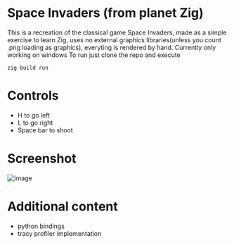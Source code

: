 # Space Invaders (from planet Zig)
This is a recreation of the classical game Space Invaders, made as a simple exercise to learn Zig, uses no external graphics libraries(unless you count .png loading as graphics), everyting is rendered by hand. 
Currently only working on windows 
To run just clone the repo and execute 
```
zig build run
```
# Controls
- H to go left
- L to go right
- Space bar to shoot

# Screenshot 
![image](https://github.com/SzymonOzog/SpaceInvaders-FromPlanetZig/assets/58388001/436af961-1b71-485e-be32-bea40558ff08)

# Additional content
- python bindings
- tracy profiler implementation
